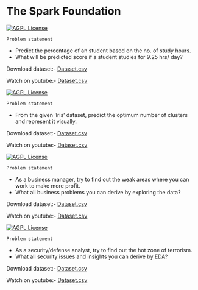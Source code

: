 
# The Spark Foundation



[![AGPL License](https://img.shields.io/badge/PREDICTION_USING_SUPERVISED_ML-LEVEL_BEGINNER-blue.svg)](http://www.gnu.org/licenses/agpl-3.0)


`Problem statement`




 - Predict the percentage of an student based on the no. of study hours.
 - What will be predicted score if a student studies for 9.25 hrs/ day?


Download dataset:-
[Dataset.csv](https://github.com/vidnesharma20/Spark-foundation-Task/blob/main/task%201.csv)

Watch on youtube:-
[Dataset.csv](https://github.com/vidnesharma20/Spark-foundation-Task/blob/main/task%201.csv)


[![AGPL License](https://img.shields.io/badge/PREDICTION_USING_UNSUPERVISED_ML-LEVEL_BEGINNER-Green.svg)](http://www.gnu.org/licenses/agpl-3.0)


`Problem statement`




 - From the given ‘Iris’ dataset, predict the optimum number of clusters and represent it visually.
 


Download dataset:-
[Dataset.csv](https://bit.ly/3kXTdox)

Watch on youtube:-
[Dataset.csv](https://bit.ly/3kXTdox)


[![AGPL License](https://img.shields.io/badge/EXPLORITY_DATA_ANALYSIS_[RETAIL]-LEVEL_BEGINNER-blue.svg)](http://www.gnu.org/licenses/agpl-3.0)


`Problem statement`




 - As a business manager, try to find out the weak areas where you can work to make more profit.
 - What all business problems you can derive by exploring the data?
 


Download dataset:-
[Dataset.csv](https://github.com/vidnesharma20/Spark-foundation-Task/blob/main/Task_3-SampleSuperstore.csv)

Watch on youtube:-
[Dataset.csv](https://github.com/vidnesharma20/Spark-foundation-Task/blob/main/Task_3-SampleSuperstore.csv)


[![AGPL License](https://img.shields.io/badge/EXPLORITY_DATA_ANALYSIS_[TERRORISM]-LEVEL_INTERMEDIATE-GREEN.svg)](http://www.gnu.org/licenses/agpl-3.0)


`Problem statement`




 - As a security/defense analyst, try to find out the hot zone of terrorism.
 - What all security issues and insights you can derive by EDA?


Download dataset:-
[Dataset.csv](https://bit.ly/2TK5Xn5)

Watch on youtube:-
[Dataset.csv](https://bit.ly/2TK5Xn5)





